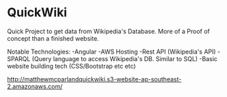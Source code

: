 


# QuickWiki

Quick Project to get data from Wikipedia's Database. More of a Proof of concept than a finished website.

Notable Technologies:
  -Angular
  -AWS Hosting
  -Rest API (Wikipedia's API)
  -SPARQL (Query language to access Wikipedia's DB. Similar to SQL)
  -Basic website building tech (CSS/Bootstrap etc etc)


http://matthewmcparlandquickwiki.s3-website-ap-southeast-2.amazonaws.com/
